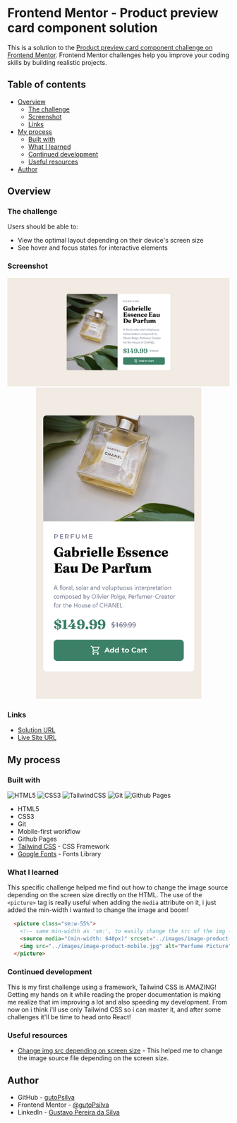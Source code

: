 # Frontend Mentor - Product preview card component solution

This is a solution to the [Product preview card component challenge on Frontend Mentor](https://www.frontendmentor.io/challenges/product-preview-card-component-GO7UmttRfa). Frontend Mentor challenges help you improve your coding skills by building realistic projects. 

## Table of contents

- [Overview](#overview)
  - [The challenge](#the-challenge)
  - [Screenshot](#screenshot)
  - [Links](#links)
- [My process](#my-process)
  - [Built with](#built-with)
  - [What I learned](#what-i-learned)
  - [Continued development](#continued-development)
  - [Useful resources](#useful-resources)
- [Author](#author)

## Overview

### The challenge

Users should be able to:

- View the optimal layout depending on their device's screen size
- See hover and focus states for interactive elements

### Screenshot

<div align="center">
  <img src="images\screenshots\desktop.jpeg" alt="desktop screenshot">
  <img src="images\screenshots\mobile.jpeg" alt="mobile screenshot" style="width: 375px">
</div>

### Links

- [Solution URL](https://github.com/gutoPsilva/FrontEnd-Mentor/tree/main/014.%20product-preview-card-component-main)
- [Live Site URL](https://gutopsilva.github.io/FrontEnd-Mentor/014.%20product-preview-card-component-main/dist/index.html)

## My process

### Built with

<!-- Badges -->
![HTML5](https://img.shields.io/badge/html5-%23E34F26.svg?style=for-the-badge&logo=html5&logoColor=white)
![CSS3](https://img.shields.io/badge/css3-%231572B6.svg?style=for-the-badge&logo=css3&logoColor=white)
![TailwindCSS](https://img.shields.io/badge/tailwindcss-%2338B2AC.svg?style=for-the-badge&logo=tailwind-css&logoColor=white)
![Git](https://img.shields.io/badge/git-%23F05033.svg?style=for-the-badge&logo=git&logoColor=white)
![Github Pages](https://img.shields.io/badge/github%20pages-121013?style=for-the-badge&logo=github&logoColor=white)

- HTML5
- CSS3
- Git
- Mobile-first workflow
- Github Pages
- [Tailwind CSS](https://tailwindcss.com/) - CSS Framework
- [Google Fonts](https://fonts.google.com/) - Fonts Library

### What I learned

This specific challenge helped me find out how to change the image source depending on the screen size directly on the HTML. The use of the `<picture>` tag is really useful when adding the ``media`` attribute on it, i just added the min-width i wanted to change the image and boom!

```html
  <picture class="sm:w-55%">
    <!-- same min-width as 'sm:', to easily change the src of the img -->
    <source media="(min-width: 640px)" srcset="../images/image-product-desktop.jpg"> 
    <img src="../images/image-product-mobile.jpg" alt="Perfume Picture">
  </picture>
```

### Continued development

This is my first challenge using a framework, Tailwind CSS is AMAZING! Getting my hands on it while reading the proper documentation is making me realize that im improving a lot and also speeding my development. From now on i think i'll use only Tailwind CSS so i can master it, and after some challenges it'll be time to head onto React!

### Useful resources

- [Change img src depending on screen size](https://stackoverflow.com/questions/30460681/changing-image-src-depending-on-screen-size) - This helped me to change the image source file depending on the screen size.

## Author

- GitHub - [gutoPsilva](https://github.com/gutoPsilva)
- Frontend Mentor - [@gutoPsilva](https://www.frontendmentor.io/profile/gutoPsilva)
- LinkedIn - [Gustavo Pereira da Silva](https://www.linkedin.com/in/gustavo-pereira-da-silva-b5b684247/)
